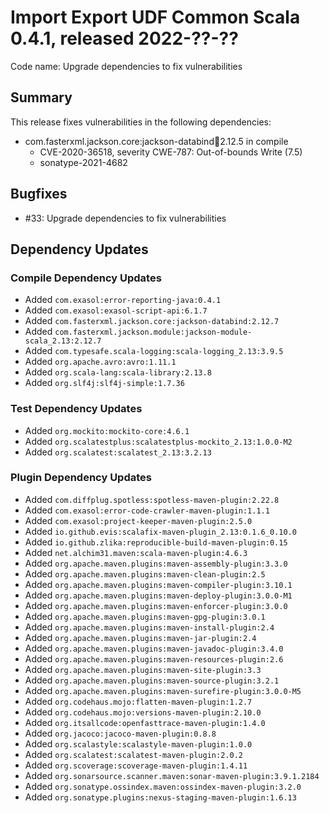 # Import Export UDF Common Scala 0.4.1, released 2022-??-??

Code name: Upgrade dependencies to fix vulnerabilities

## Summary

This release fixes vulnerabilities in the following dependencies:

* com.fasterxml.jackson.core:jackson-databind:jar:2.12.5 in compile
    * CVE-2020-36518, severity CWE-787: Out-of-bounds Write (7.5)
    * sonatype-2021-4682

## Bugfixes

* #33: Upgrade dependencies to fix vulnerabilities

## Dependency Updates

### Compile Dependency Updates

* Added `com.exasol:error-reporting-java:0.4.1`
* Added `com.exasol:exasol-script-api:6.1.7`
* Added `com.fasterxml.jackson.core:jackson-databind:2.12.7`
* Added `com.fasterxml.jackson.module:jackson-module-scala_2.13:2.12.7`
* Added `com.typesafe.scala-logging:scala-logging_2.13:3.9.5`
* Added `org.apache.avro:avro:1.11.1`
* Added `org.scala-lang:scala-library:2.13.8`
* Added `org.slf4j:slf4j-simple:1.7.36`

### Test Dependency Updates

* Added `org.mockito:mockito-core:4.6.1`
* Added `org.scalatestplus:scalatestplus-mockito_2.13:1.0.0-M2`
* Added `org.scalatest:scalatest_2.13:3.2.13`

### Plugin Dependency Updates

* Added `com.diffplug.spotless:spotless-maven-plugin:2.22.8`
* Added `com.exasol:error-code-crawler-maven-plugin:1.1.1`
* Added `com.exasol:project-keeper-maven-plugin:2.5.0`
* Added `io.github.evis:scalafix-maven-plugin_2.13:0.1.6_0.10.0`
* Added `io.github.zlika:reproducible-build-maven-plugin:0.15`
* Added `net.alchim31.maven:scala-maven-plugin:4.6.3`
* Added `org.apache.maven.plugins:maven-assembly-plugin:3.3.0`
* Added `org.apache.maven.plugins:maven-clean-plugin:2.5`
* Added `org.apache.maven.plugins:maven-compiler-plugin:3.10.1`
* Added `org.apache.maven.plugins:maven-deploy-plugin:3.0.0-M1`
* Added `org.apache.maven.plugins:maven-enforcer-plugin:3.0.0`
* Added `org.apache.maven.plugins:maven-gpg-plugin:3.0.1`
* Added `org.apache.maven.plugins:maven-install-plugin:2.4`
* Added `org.apache.maven.plugins:maven-jar-plugin:2.4`
* Added `org.apache.maven.plugins:maven-javadoc-plugin:3.4.0`
* Added `org.apache.maven.plugins:maven-resources-plugin:2.6`
* Added `org.apache.maven.plugins:maven-site-plugin:3.3`
* Added `org.apache.maven.plugins:maven-source-plugin:3.2.1`
* Added `org.apache.maven.plugins:maven-surefire-plugin:3.0.0-M5`
* Added `org.codehaus.mojo:flatten-maven-plugin:1.2.7`
* Added `org.codehaus.mojo:versions-maven-plugin:2.10.0`
* Added `org.itsallcode:openfasttrace-maven-plugin:1.4.0`
* Added `org.jacoco:jacoco-maven-plugin:0.8.8`
* Added `org.scalastyle:scalastyle-maven-plugin:1.0.0`
* Added `org.scalatest:scalatest-maven-plugin:2.0.2`
* Added `org.scoverage:scoverage-maven-plugin:1.4.11`
* Added `org.sonarsource.scanner.maven:sonar-maven-plugin:3.9.1.2184`
* Added `org.sonatype.ossindex.maven:ossindex-maven-plugin:3.2.0`
* Added `org.sonatype.plugins:nexus-staging-maven-plugin:1.6.13`
